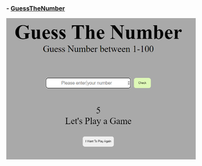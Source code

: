 ### - [GuessTheNumber](https://yasinyagmur.github.io/GuesTheNumber/)
![](./image/guessTheNumber.png)